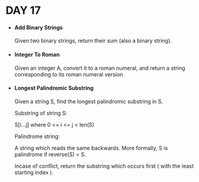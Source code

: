 <h1> DAY 17 </h1>
<ul>
  <li> <h4> Add Binary Strings </h4> </li>
      <p> Given two binary strings, return their sum (also a binary string).
 </p>

  <li> <h4> Integer To Roman </h4> </li>
        <p> Given an integer A, convert it to a roman numeral, and return a string corresponding to its roman numeral version
 </p>
        
  <li> <h4> Longest Palindromic Substring </h4> </li>
      <p> Given a string S, find the longest palindromic substring in S.

Substring of string S:

S[i...j] where 0 <= i <= j < len(S)

Palindrome string:

A string which reads the same backwards. More formally, S is palindrome if reverse(S) = S.

Incase of conflict, return the substring which occurs first ( with the least starting index ).
 </p>
</ul>

